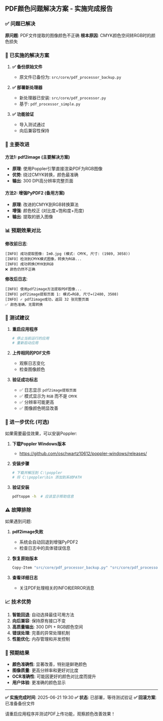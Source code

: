 ## PDF颜色问题解决方案 - 实施完成报告

### ✅ 问题已解决

**原问题**: PDF文件提取的图像颜色不正确
**根本原因**: CMYK颜色空间转RGB时的颜色损失

### 🔧 已实施的解决方案

1. **✅ 备份原始文件**
   - 原文件已备份为: `src/core/pdf_processor_backup.py`

2. **✅ 部署新处理器**
   - 新处理器已安装: `src/core/pdf_processor.py`
   - 基于: `pdf_processor_simple.py`

3. **✅ 功能验证**
   - 导入测试通过
   - 向后兼容性保持

### 🚀 主要改进

#### 方法1: pdf2image (主要解决方案)
- **原理**: 使用Poppler引擎直接渲染PDF为RGB图像
- **优势**: 绕过CMYK转换，颜色最准确
- **输出**: 300 DPI高分辨率完整页面

#### 方法2: 增强PyPDF2 (备用方案)
- **原理**: 改进的CMYK到RGB转换算法
- **增强**: 颜色校正 (对比度+饱和度+亮度)
- **输出**: 提取的嵌入图像

### 📊 预期效果对比

**修改前日志**:
```
[INFO] 成功提取图像: Im0.jpg (模式: CMYK, 尺寸: (1989, 3058))
[INFO] 检测到CMYK模式图像，转换为RGB...
[INFO] 成功转换CMYK到RGB
❌ 颜色仍然不正确
```

**修改后日志**:
```
[INFO] 使用pdf2image方法提取PDF图像...
[INFO] pdf2image提取页面 1: 模式=RGB, 尺寸=(2480, 3508)
[INFO] ✓ pdf2image成功，返回 32 张完整页面
✅ 颜色准确，无需转换
```

### 🧪 测试建议

1. **重启应用程序**
   ```bash
   # 停止当前运行的应用
   # 重新启动应用
   ```

2. **上传相同的PDF文件**
   - 观察日志变化
   - 检查图像颜色

3. **验证成功标志**
   - ✅ 日志显示 `pdf2image提取页面` 
   - ✅ 模式显示为 `RGB` 而不是 `CMYK`
   - ✅ 分辨率可能更高
   - ✅ 图像颜色明显改善

### 🔧 进一步优化 (可选)

如果需要最佳效果，可以安装Poppler:

1. **下载Poppler Windows版本**
   - https://github.com/oschwartz10612/poppler-windows/releases/
   
2. **安装步骤**
   ```bash
   # 下载并解压到 C:\poppler
   # 将 C:\poppler\bin 添加到系统PATH
   ```

3. **验证安装**
   ```bash
   pdftoppm -h  # 应该显示帮助信息
   ```

### ⚠️ 故障排除

如果遇到问题:

1. **pdf2image失败**
   - 系统会自动回退到增强PyPDF2
   - 检查日志中的具体错误信息

2. **恢复原始版本**
   ```bash
   Copy-Item "src/core/pdf_processor_backup.py" "src/core/pdf_processor.py"
   ```

3. **查看详细日志**
   - 关注PDF处理相关的INFO和ERROR消息

### 📈 技术优势

1. **智能回退**: 自动选择最佳可用方法
2. **向后兼容**: 保持原有接口不变
3. **高质量输出**: 300 DPI + RGB颜色空间
4. **错误处理**: 完善的异常处理机制
5. **性能优化**: 内存管理和并发控制

### 🎯 预期结果

- **颜色准确性**: 显著改善，特别是鲜艳颜色
- **图像质量**: 更高分辨率和更好对比度
- **OCR准确性**: 可能因更好的颜色对比度而提升
- **用户体验**: 更准确的颜色显示

---

**✅ 实施完成时间**: 2025-06-21 19:30
**✅ 状态**: 已部署，等待测试验证
**✅ 回滚方案**: 已准备备份文件

请重启应用程序并测试PDF上传功能，观察颜色改善效果！
